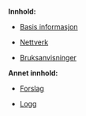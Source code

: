 **Innhold:**

- [Basis informasjon](info.md)

- [Nettverk](nettverk.md)

- [Bruksanvisninger](bruksanvisninger.md)

**Annet innhold:**

- [Forslag](forslag.md)

- [Logg](logg.md)
